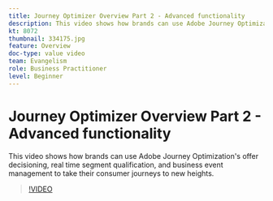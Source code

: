 ```yaml
---
title: Journey Optimizer Overview Part 2 - Advanced functionality
description: This video shows how brands can use Adobe Journey Optimization's offer decisioning, real time segment qualification, and business event management to take their consumer journeys to new heights.
kt: 8072
thumbnail: 334175.jpg
feature: Overview
doc-type: value video
team: Evangelism
role: Business Practitioner
level: Beginner
---
```


# Journey Optimizer Overview Part 2 - Advanced functionality

This video shows how brands can use Adobe Journey Optimization's offer decisioning, real time segment qualification, and business event management to take their consumer journeys to new heights.

>[!VIDEO](https://video.tv.adobe.com/v/334175?quality=12)

